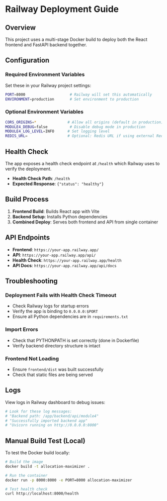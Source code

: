# Railway Deployment Guide

## Overview
This project uses a multi-stage Docker build to deploy both the React frontend and FastAPI backend together.

## Configuration

### Required Environment Variables
Set these in your Railway project settings:

```bash
PORT=8000                    # Railway will set this automatically
ENVIRONMENT=production       # Set environment to production
```

### Optional Environment Variables
```bash
CORS_ORIGINS=*              # Allow all origins (default in production)
MODULE4_DEBUG=false          # Disable debug mode in production
MODULE4_LOG_LEVEL=INFO      # Set logging level
REDIS_URL=                  # Optional: Redis URL if using external Redis
```

## Health Check
The app exposes a health check endpoint at `/health` which Railway uses to verify the deployment.

- **Health Check Path**: `/health`
- **Expected Response**: `{"status": "healthy"}`

## Build Process
1. **Frontend Build**: Builds React app with Vite
2. **Backend Setup**: Installs Python dependencies
3. **Combined Deploy**: Serves both frontend and API from single container

## API Endpoints
- **Frontend**: `https://your-app.railway.app/`
- **API**: `https://your-app.railway.app/api/`
- **Health Check**: `https://your-app.railway.app/health`
- **API Docs**: `https://your-app.railway.app/api/docs`

## Troubleshooting

### Deployment Fails with Health Check Timeout
- Check Railway logs for startup errors
- Verify the app is binding to `0.0.0.0:$PORT`
- Ensure all Python dependencies are in `requirements.txt`

### Import Errors
- Check that PYTHONPATH is set correctly (done in Dockerfile)
- Verify backend directory structure is intact

### Frontend Not Loading
- Ensure `frontend/dist` was built successfully
- Check that static files are being served

## Logs
View logs in Railway dashboard to debug issues:
```bash
# Look for these log messages:
# "Backend path: /app/backend/api/module4"
# "Successfully imported backend app"
# "Uvicorn running on http://0.0.0.0:8000"
```

## Manual Build Test (Local)
To test the Docker build locally:
```bash
# Build the image
docker build -t allocation-maximizer .

# Run the container
docker run -p 8000:8000 -e PORT=8000 allocation-maximizer

# Test health check
curl http://localhost:8000/health
```
